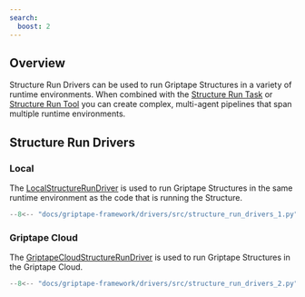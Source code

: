 ```yaml
---
search:
  boost: 2
---
```


## Overview

Structure Run Drivers can be used to run Griptape Structures in a variety of runtime environments.
When combined with the [Structure Run Task](../../griptape-framework/structures/tasks.md#structure-run-task) or [Structure Run Tool](../../griptape-tools/official-tools/structure-run-tool.md) you can create complex, multi-agent pipelines that span multiple runtime environments.

## Structure Run Drivers

### Local

The [LocalStructureRunDriver](../../reference/griptape/drivers/structure_run/local_structure_run_driver.md) is used to run Griptape Structures in the same runtime environment as the code that is running the Structure.

```python
--8<-- "docs/griptape-framework/drivers/src/structure_run_drivers_1.py"
```

### Griptape Cloud

The [GriptapeCloudStructureRunDriver](../../reference/griptape/drivers/structure_run/griptape_cloud_structure_run_driver.md) is used to run Griptape Structures in the Griptape Cloud.

```python
--8<-- "docs/griptape-framework/drivers/src/structure_run_drivers_2.py"
```
